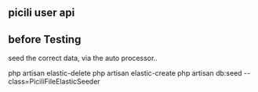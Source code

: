 ## picili user api


## before Testing

seed the correct data, via the auto processor..

php artisan elastic-delete
php artisan elastic-create
php artisan db:seed --class=PiciliFileElasticSeeder
